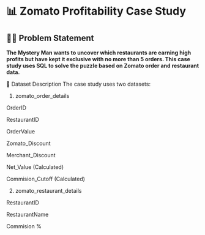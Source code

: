 # 📊 Zomato Profitability Case Study
## 🕵️‍♂️ Problem Statement
**The Mystery Man wants to uncover which restaurants are earning high profits but have kept it exclusive with no more than 5 orders. This case study uses SQL to solve the puzzle based on Zomato order and restaurant data.**

📁 Dataset Description
The case study uses two datasets:

1) zomato_order_details

OrderID

RestaurantID

OrderValue

Zomato_Discount

Merchant_Discount

Net_Value (Calculated)

Commision_Cutoff (Calculated)

2) zomato_restaurant_details

RestaurantID

RestaurantName

Commision %

